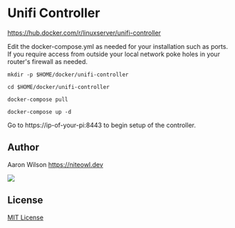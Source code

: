 # Unifi Controller
https://hub.docker.com/r/linuxserver/unifi-controller

Edit the docker-compose.yml as needed for your installation such as ports. If you require access from outside your local network poke holes in your router's firewall as needed.

```
mkdir -p $HOME/docker/unifi-controller
```
```
cd $HOME/docker/unifi-controller
```
```
docker-compose pull
```
```
docker-compose up -d
```

Go to https://ip-of-your-pi:8443 to begin setup of the controller.



## Author

Aaron Wilson <https://niteowl.dev>

[![](https://cdn.buymeacoffee.com/buttons/default-blue.png)](https://www.buymeacoffee.com/slochewie)

## License

[MIT License](./LICENSE)
